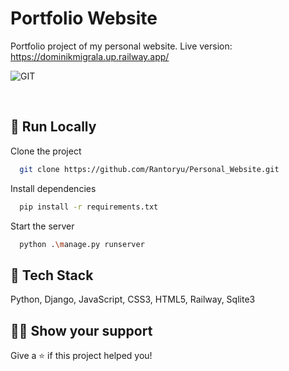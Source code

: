 #  Portfolio Website

Portfolio project of my personal website.
Live version: https://dominikmigrala.up.railway.app/

<a href="https://dominikmigrala.up.railway.app/" target="_blank"><img align="left" alt="GIT" style="padding-right:10px;" src="https://i.imgur.com/9ic1rYD.png"/></a><br>

<br>

## 🚀 Run Locally

Clone the project

```bash
  git clone https://github.com/Rantoryu/Personal_Website.git
```

Install dependencies

```bash
  pip install -r requirements.txt
```

Start the server

```bash
  python .\manage.py runserver
```

## 📝 Tech Stack

Python, Django, JavaScript, CSS3, HTML5, Railway, Sqlite3


## 👨‍🚀 Show your support

Give a ⭐️ if this project helped you!
